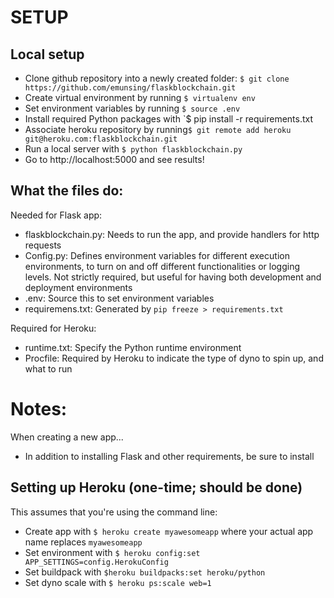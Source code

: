 # SETUP


## Local setup

- Clone github repository into a newly created folder: `$ git clone https://github.com/emunsing/flaskblockchain.git` 
- Create virtual environment by running `$ virtualenv env`
- Set environment variables by running  `$ source .env`
- Install required Python packages with `$ pip install -r requirements.txt
- Associate heroku repository by running`$ git remote add heroku git@heroku.com:flaskblockchain.git`
- Run a local server with `$ python flaskblockchain.py`
- Go to http://localhost:5000 and see results!


## What the files do:
Needed for Flask app:
- flaskblockchain.py: Needs to run the app, and provide handlers for http requests
- Config.py: Defines environment variables for different execution environments, to turn on and off different functionalities or logging levels. Not strictly required, but useful for having both development and deployment environments
- .env: Source this to set environment variables
- requiremens.txt: Generated by `pip freeze > requirements.txt`

Required for Heroku:
- runtime.txt: Specify the Python runtime environment
- Procfile: Required by Heroku to indicate the type of dyno to spin up, and what to run

# Notes: 

When creating a new app...
- In addition to installing Flask and other requirements, be sure to install 

## Setting up Heroku (one-time; should be done)
This assumes that you're using the command line:
- Create app with `$ heroku create myawesomeapp` where your actual app name replaces `myawesomeapp`
- Set environment with `$ heroku config:set APP_SETTINGS=config.HerokuConfig`
- Set buildpack with `$heroku buildpacks:set heroku/python`
- Set dyno scale with `$ heroku ps:scale web=1`
